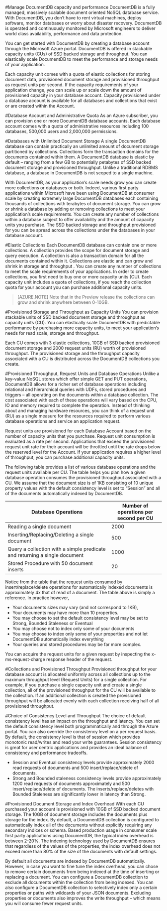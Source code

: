 <properties title="Manage DocumentDB capacity and performance" pageTitle="Manage DocumentDB capacity and performance | Azure" description="Learn how you can elastically scale DocumentDB to meet the performance and storage needs of your application." metaKeywords="" services="documentdb" solutions="data-management"  authors="bradsev" manager="jhubbard" editor="cgronlun"  videoId="" scriptId="" />

<tags ms.service="documentdb" ms.workload="data-services" ms.tgt_pltfrm="na" ms.devlang="na" ms.topic="article" ms.date="08/20/2014" ms.author="spelluru" />

#Manage DocumentDB capacity and performance
DocumentDB is a fully managed, massively scalable document oriented NoSQL database service.  With DocumentDB, you don’t have to rent virtual machines, deploy software, monitor databases or worry about disaster recovery. DocumentDB is operated and continuously monitored by Microsoft engineers to deliver world class availability, performance and data protection.  

You can get started with DocumentDB by creating a database account through the Microsoft Azure portal. DocumentDB is offered in stackable capacity units (CUs) of SSD backed storage and throughput. You can elastically scale DocumentDB to meet the performance and storage needs of your application. 

Each capacity unit comes with a quota of elastic collections for storing document data, provisioned document storage and provisioned throughput as request units per second. If the capacity requirements of your application change, you can scale up or scale down the amount of provisioned capacity in your database account. Capacity provisioned under a database account is available for all databases and collections that exist or are created within the Account.  

#Database Account and Administrative Quota
As an Azure subscriber, you can provision one or more DocumentDB database accounts. Each database account comes with a quota of administrative resources including 100 databases, 500,000 users and 2,000,000 permissions.   

#Databases with Unlimited Document Storage
A single DocumentDB database can contain practically an unlimited amount of document storage partitioned by collections. Collections form the transaction domains for the documents contained within them. A DocumentDB database is elastic by default – ranging from a few GB to potentially petabytes of SSD backed document storage and provisioned throughput. Unlike a traditional RDBMS database, a database in DocumentDB is not scoped to a single machine.   

With DocumentDB, as your application’s scale needs grow you can create more collections or databases or both. Indeed, various first party applications within Microsoft have been using DocumentDB at consumer scale by creating extremely large DocumentDB databases each containing thousands of collections with terabytes of document storage. You can grow or shrink a database by adding or removing collections to meet your application’s scale requirements. You can create any number of collections within a database subject to offer availability and the amount of capacity units you purchase. The SSD backed storage and throughput provisioned for you can be spread across the collections under the databases in your database account. 

#Elastic Collections
Each DocumentDB database can contain one or more collections. A collection provides the scope for document storage and query execution. A collection is also a transaction domain for all the documents contained within it. Collections are elastic and can grow and shrink in storage and throughput . You can create any number of collections to meet the scale requirements of your applications. In order to create collections, you first need to buy one or more capacity units (CU). Each capacity unit includes a quota of collections, if you reach the collection quota for your account you can purchase additional capacity units.  

>[AZURE.NOTE] Note that in the Preview release the collections can grow and shrink anywhere between 0-10GB. 

#Provisioned Storage and Throughput as Capacity Units
You can provision stackable units of SSD backed document storage and throughput as capacity units (CU). You can elastically scale DocumentDB with predictable performance by purchasing more capacity units, to meet your application’s needs for read scale, storage and throughput.  
 
Each CU comes with 3 elastic collections, 10GB of SSD backed provisioned document storage and 2000 request units (RU) worth of provisioned throughput. The provisioned storage and the throughput capacity associated with a CU is distributed across the DocumentDB collections you create.   

#Provisioned Throughput, Request Units and Database Operations
Unlike a key-value NoSQL stores which offer simple GET and PUT operations, DocumentDB allows for a richer set of database operations including relational and hierarchical queries with UDFs, stored procedures and triggers – all operating on the documents within a database collection. The cost associated with each of these operations will vary based on the CPU, IO and memory required to complete the operation.  Instead of thinking about and managing hardware resources, you can think of a request unit (RU) as a single measure for the resources required to perform various database operations and service an application request.   

Request units are provisioned for each Database Account based on the number of capacity units that you purchase. Request unit consumption is evaluated as a rate per second. Applications that exceed the provisioned request unit rate for their account will be throttled until the rate drops below the reserved level for the Account. If your application requires a higher level of throughput, you can purchase additional capacity units.  

The following table provides a list of various database operations and the request units available per CU. The table helps you plan how a given database operation consumes the provisioned throughput associated with a CU.  We assume that the document size is of 1KB consisting of 10 unique property values with the default consistency level is set to “Session” and all of the documents automatically indexed by DocumentDB. 

|Database Operations|Number of operations per second per CU|
|-------------------|--------------------------------------|
|Reading a single document	|2000
|Inserting/Replacing/Deleting a single document	|500
|Query a collection with a simple predicate and returning a single document	|1000
|Stored Procedure with 50 document inserts	|20

Notice from the table that the request units consumed by insert/replace/delete operations for automatically indexed documents is approximately 4x that of read of a document. The table above is simply a reference. In practice however,  

-	Your documents sizes may vary (and not correspond to 1KB), 
-	Your documents may have more than 10 properties.
-	You may choose to set the default consistency level may be set to Strong, Bounded Staleness or Eventual
-	You may choose not to index only some of your documents 
-	You may choose to index only some of your properties and not let DocumentDB automatically index everything
-	Your queries and stored procedures may be far more complex.  

 You can acquire the request units for a given request by inspecting the x-ms-request-charge response header of the request.  

#Collections and Provisioned Throughput
Provisioned throughput for your database account is allocated uniformly across all collections up to the maximum throughput level (Request Units) for a single collection. For example, if you purchase a single capacity unit and create a single collection, all of the provisioned throughput for the CU will be available to the collection. If an additional collection is created the provisioned throughput will be allocated evenly with each collection receiving half of all provisioned throughput.  

#Choice of Consistency Level and Throughput
The choice of default consistency level has an impact on the throughput and latency.  You can set the default consistency level both programmatically and through the Azure portal. You can also override the consistency level on a per request basis. By default, the consistency level is that of session which provides monotonic read/writes and read your write guarantees. Session consistency is great for user centric applications and provides an ideal balance of consistency and performance tradeoffs.   

-	Session and Eventual consistency levels provide approximately 2000 read requests of documents and 500 insert/replace/delete of documents.
-	Strong and Bounded staleness consistency levels provide approximately 1200 read requests of documents approximately and 500 insert/replace/delete of documents. The inserts/replace/deletes with Bounded Staleness are significantly lower in latency than Strong.  

#Provisioned Document Storage and Index Overhead
With each CU purchased your account is provisioned with 10GB of SSD backed document storage. The 10GB of document storage includes the documents plus storage for the index. By default, a DocumentDB collection is configured to automatically index all of the documents without explicitly requiring any secondary indices or schema. Based production usage in consumer scale first party applications using DocumentDB, the typical index overhead is between 2-20%. The indexing technology used by DocumentDB ensures that regardless of the values of the properties, the index overhead does not exceed more than 80% of the size of the documents with default settings.  

By default all documents are indexed by DocumentDB automatically. However, in case you want to fine tune the index overhead, you can chose to remove certain documents from being indexed at the time of inserting or replacing a document. You can configure a DocumentDB collection to exclude all documents within the collection from being indexed. You can also configure a DocumentDB collection to selectively index only a certain properties or paths with wildcards of your JSON documents.  Excluding properties or documents also improves the write throughput – which means you will consume fewer request units.   
 
